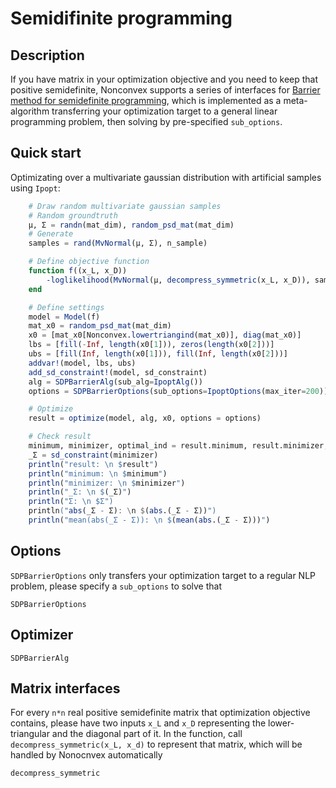 # Semidifinite programming

## Description

If you have matrix in your optimization objective and you need to keep that positive semidefinite, Nonconvex supports a series of interfaces for [Barrier method for semidefinite programming](http://eaton.math.rpi.edu/faculty/Mitchell/courses/matp6640/notes/24A_SDPbarrierbeamer.pdf), which is implemented as a meta-algorithm transferring your optimization target to a general linear programming problem, then solving by pre-specified `sub_options`.

## Quick start

Optimizating over a multivariate gaussian distribution with artificial samples using `Ipopt`:

```julia
    # Draw random multivariate gaussian samples
    # Random groundtruth
    μ, Σ = randn(mat_dim), random_psd_mat(mat_dim)
    # Generate
    samples = rand(MvNormal(μ, Σ), n_sample)

    # Define objective function
    function f((x_L, x_D))
        -loglikelihood(MvNormal(μ, decompress_symmetric(x_L, x_D)), samples)
    end

    # Define settings
    model = Model(f)
    mat_x0 = random_psd_mat(mat_dim)
    x0 = [mat_x0[Nonconvex.lowertriangind(mat_x0)], diag(mat_x0)]
    lbs = [fill(-Inf, length(x0[1])), zeros(length(x0[2]))]
    ubs = [fill(Inf, length(x0[1])), fill(Inf, length(x0[2]))]
    addvar!(model, lbs, ubs)
    add_sd_constraint!(model, sd_constraint)
    alg = SDPBarrierAlg(sub_alg=IpoptAlg())
    options = SDPBarrierOptions(sub_options=IpoptOptions(max_iter=200))

    # Optimize
    result = optimize(model, alg, x0, options = options)

    # Check result
    minimum, minimizer, optimal_ind = result.minimum, result.minimizer, result.optimal_ind
    _Σ = sd_constraint(minimizer)
    println("result: \n $result")
    println("minimum: \n $minimum")
    println("minimizer: \n $minimizer")
    println("_Σ: \n $(_Σ)")
    println("Σ: \n $Σ")
    println("abs(_Σ - Σ): \n $(abs.(_Σ - Σ))")
    println("mean(abs(_Σ - Σ)): \n $(mean(abs.(_Σ - Σ)))")

```

## Options

`SDPBarrierOptions` only transfers your optimization target to a regular NLP problem, please specify a `sub_options` to solve that 

```@docs
SDPBarrierOptions
```

## Optimizer

```@docs
SDPBarrierAlg
```

## Matrix interfaces

For every `n*n` real positive semidefinite matrix that optimization objective contains, please have two inputs `x_L` and `x_D` representing the lower-triangular and the diagonal part of it. In the function, call `decompress_symmetric(x_L, x_d)` to represent that matrix, which will be handled by Nonocnvex automatically

```@docs
decompress_symmetric
```
